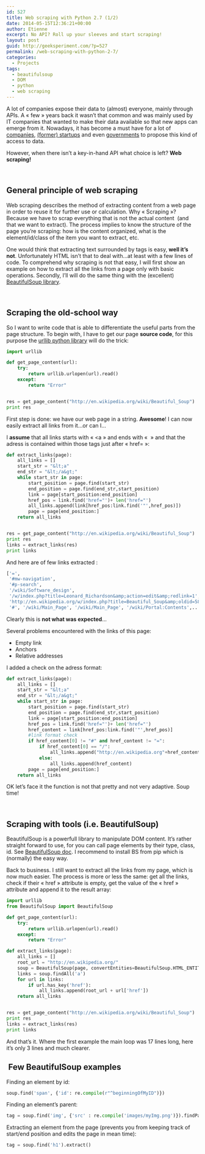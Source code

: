 ```yaml
---
id: 527
title: Web scraping with Python 2.7 (1/2)
date: 2014-05-15T12:36:21+00:00
author: Etienne
excerpt: No API? Roll up your sleeves and start scraping!
layout: post
guid: http://geeksperiment.com/?p=527
permalink: /web-scraping-with-python-2-7/
categories:
  - Projects
tags:
  - beautifulsoup
  - DOM
  - python
  - web scraping
---
```

A lot of companies expose their data to (almost) everyone, mainly through APIs. A &laquo;&nbsp;few&nbsp;&raquo; years back it wasn&rsquo;t that common and was mainly used by IT companies that wanted to make their data available so that new apps can emerge from it. Nowadays, it has become a must have for a lot of [companies](http://business-solutions.travel.michelin.fr/vos-besoins/integrer-des-calculs-de-trajets-dans-vos-applications/viamichelin-rest-api.html), [(former) startups](https://dev.twitter.com/docs/api) and even [governments](https://www.data.gov/developers/apis) to propose this kind of access to data.
  
However, when there isn&rsquo;t a key-in-hand API what choice is left? **Web scraping!**

&nbsp;

## General principle of web scraping

Web scraping describes the method of extracting content from a web page in order to reuse it for further use or calculation. Why &laquo;&nbsp;Scraping&nbsp;&raquo;? Because we have to scrap everything that is not the actual content  (and that we want to extract). The process implies to know the structure of the page you&rsquo;re scraping: how is the content organized, what is the element/id/class of the item you want to extract, etc.

One would think that extracting text surrounded by tags is easy, **well it&rsquo;s not**. Unfortunately HTML isn&rsquo;t that to deal with&#8230;at least with a few lines of code. To comprehend why scraping is not that easy, I will first show an example on how to extract all the links from a page only with basic operations. Secondly, I&rsquo;ll will do the same thing with the (excellent) [BeautifulSoup library](http://www.crummy.com/software/BeautifulSoup/).

&nbsp;

## Scraping the old-school way

So I want to write code that is able to differentiate the useful parts from the page structure. To begin with, I have to get our page **source code**, for this purpose the [urllib python library](https://docs.python.org/2/library/urllib.html) will do the trick:

```python  
import urllib

def get_page_content(url):
    try:
        return urllib.urlopen(url).read()
    except:
        return "Error"


res = get_page_content("http://en.wikipedia.org/wiki/Beautiful_Soup")
print res
```

First step is done: we have our web page in a string. **Awesome**! I can now easily extract all links from it&#8230;or can I&#8230;

I **assume** that all links starts with &laquo;&nbsp;<a&nbsp;&raquo; and ends with &laquo;&nbsp;</a>&nbsp;&raquo; and that the adress is contained within those tags just after &laquo;&nbsp;href=&nbsp;&raquo;:

```python
def extract_links(page):
    all_links = []
    start_str = "&lt;a"
    end_str = "&lt;/a&gt;"
    while start_str in page:
        start_position = page.find(start_str)
        end_position = page.find(end_str,start_position)
        link = page[start_position:end_position]
        href_pos = link.find('href="')+ len('href="')
        all_links.append(link[href_pos:link.find('"',href_pos)])
        page = page[end_position:]
    return all_links


res = get_page_content("http://en.wikipedia.org/wiki/Beautiful_Soup")
print res
links = extract_links(res)
print links
```
And here are of few links extracted :

```python
['=',
 '#mw-navigation',
 '#p-search',
 '/wiki/Software_design',
 '/w/index.php?title=Leonard_Richardson&amp;action=edit&amp;redlink=1',
 'http://en.wikipedia.org/w/index.php?title=Beautiful_Soup&amp;oldid=589228809',
 '#', '/wiki/Main_Page', '/wiki/Main_Page', '/wiki/Portal:Contents',...]
 ```

Clearly this is **not what was expected**&#8230;

Several problems encountered with the links of this page:

  * Empty link
  * Anchors
  * Relative addresses

I added a check on the adress format:

```python
def extract_links(page):
    all_links = []
    start_str = "&lt;a"
    end_str = "&lt;/a&gt;"
    while start_str in page:
        start_position = page.find(start_str)
        end_position = page.find(end_str,start_position)
        link = page[start_position:end_position]
        href_pos = link.find('href="')+ len('href="')
        href_content = link[href_pos:link.find('"',href_pos)]
        #link format check
        if href_content[0] != "#" and href_content != "=":
            if href_content[0] == "/":
                all_links.append("http://en.wikipedia.org"+href_content)
            else:
                all_links.append(href_content)
        page = page[end_position:]
    return all_links
```

OK let&rsquo;s face it the function is not that pretty and not very adaptive. Soup time!

&nbsp;

## Scraping with tools (i.e. BeautifulSoup)

BeautifulSoup is a powerfull library to manipulate DOM content. It&rsquo;s rather straight forward to use, for you can call page elements by their type, class, id. See [BeautifulSoup doc](http://www.crummy.com/software/BeautifulSoup/bs4/doc/). I recommend to install BS from pip which is (normally) the easy way.

Back to business. I still want to extract all the links from my page, which is now much easier. The process is more or less the same: get all the links, check if their &laquo;&nbsp;href&nbsp;&raquo; attribute is empty, get the value of the &laquo;&nbsp;href&nbsp;&raquo; attribute and append it to the result array:

```python
import urllib
from BeautifulSoup import BeautifulSoup

def get_page_content(url):
    try:
        return urllib.urlopen(url).read()
    except:
        return "Error"

def extract_links(page):
    all_links = []
    root_url = "http://en.wikipedia.org/"
    soup = BeautifulSoup(page, convertEntities=BeautifulSoup.HTML_ENTITIES)
    links = soup.findAll('a')
    for url in links:
        if url.has_key('href'):
            all_links.append(root_url + url['href'])
    return all_links


res = get_page_content("http://en.wikipedia.org/wiki/Beautiful_Soup")
print res
links = extract_links(res)
print links
```

And that&rsquo;s it. Where the first example the main loop was 17 lines long, here it&rsquo;s only 3 lines and much clearer.

##  Few BeautifulSoup examples

Finding an element by id:

```python
soup.find('span', {'id': re.compile(r"^beginningOfMyID")})
```

Finding an element&rsquo;s parent:

```python
tag = soup.find('img', {'src' : re.compile('images/myImg.png')}).findParent()
```
  
Extracting an element from the page (prevents you from keeping track of start/end position and edits the page in mean time):

```python
tag = soup.find('h1').extract()
```